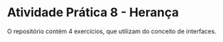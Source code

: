 # Atividade Prática 8 - Herança

O repositório contém 4 exercícios, que utilizam do conceito de interfaces.
